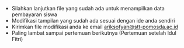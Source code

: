 - Silahkan lanjutkan file yang sudah ada untuk menampilkan data pembayaran siswa
- Modifikasi tampilan yang sudah ada sesuai dengan ide anda sendiri
- Kirimkan file modifikasi anda ke email ariksofyan@stt-pomosda.ac.id
- Paling lambat sampai pertemuan berikutnya (Pertemuan setelah Idul Fitri)
